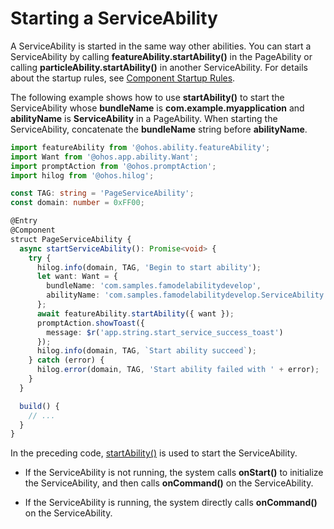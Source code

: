 # Starting a ServiceAbility


A ServiceAbility is started in the same way other abilities. You can start a ServiceAbility by calling **featureAbility.startAbility()** in the PageAbility or calling **particleAbility.startAbility()** in another ServiceAbility. For details about the startup rules, see [Component Startup Rules](component-startup-rules.md).


The following example shows how to use **startAbility()** to start the ServiceAbility whose **bundleName** is **com.example.myapplication** and **abilityName** is **ServiceAbility** in a PageAbility. When starting the ServiceAbility, concatenate the **bundleName** string before **abilityName**.

```ts
import featureAbility from '@ohos.ability.featureAbility';
import Want from '@ohos.app.ability.Want';
import promptAction from '@ohos.promptAction';
import hilog from '@ohos.hilog';

const TAG: string = 'PageServiceAbility';
const domain: number = 0xFF00;

@Entry
@Component
struct PageServiceAbility {
  async startServiceAbility(): Promise<void> {
    try {
      hilog.info(domain, TAG, 'Begin to start ability');
      let want: Want = {
        bundleName: 'com.samples.famodelabilitydevelop',
        abilityName: 'com.samples.famodelabilitydevelop.ServiceAbility'
      };
      await featureAbility.startAbility({ want });
      promptAction.showToast({
        message: $r('app.string.start_service_success_toast')
      });
      hilog.info(domain, TAG, `Start ability succeed`);
    } catch (error) {
      hilog.error(domain, TAG, 'Start ability failed with ' + error);
    }
  }

  build() {
    // ...
  }
}
```


In the preceding code, [startAbility()](../reference/apis-ability-kit/js-apis-inner-application-uiAbilityContext.md#uiabilitycontextstartability) is used to start the ServiceAbility.


- If the ServiceAbility is not running, the system calls **onStart()** to initialize the ServiceAbility, and then calls **onCommand()** on the ServiceAbility.

- If the ServiceAbility is running, the system directly calls **onCommand()** on the ServiceAbility.
